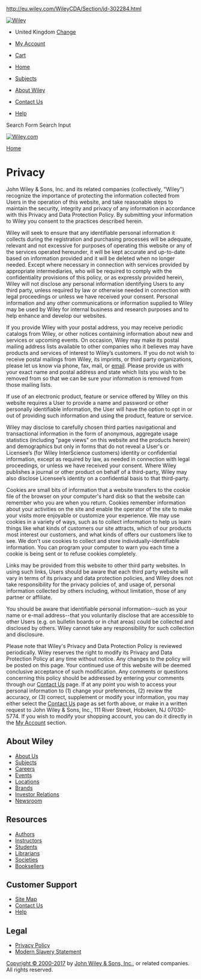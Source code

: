 http://eu.wiley.com/WileyCDA/Section/id-302284.html

[![Wiley](http://media.wiley.com/spa_assets/R16B095RC1/site/wiley2/cvo/images/wiley-wordmark.png)](/)

-   United Kingdom [Change](/WileyCDA/Section/id-301023.html?nocache=true)
-   <a href="/WileyCDA/countryConfirm?originalUrl=%2Fmarketbasket.cgi%3Ffunction%3Dviewaccount" class="topnav-links__account">My Account<span class="icon icon__account"></span></a>
-   <a href="/WileyCDA/countryConfirm?originalUrl=%2Fmarketbasket.cgi%3Ffunction%3Dviewcart" class="topnav-links__cart">Cart<span class="icon icon__cart"></span></a>

-   [Home](/)
-   [Subjects](/WileyCDA/Section/id-302257.html)
-   [About Wiley](/WileyCDA/Section/id-302197.html)
-   [Contact Us](/WileyCDA/Section/id-302269.html)
-   [Help](/WileyCDA/Section/id-302259.html)

Search Form Search Input

[![Wiley.com](http://media.wiley.com/spa_assets/R16B095RC1/site/wiley2/pvo/images/mobile/logo.gif)](/)

[Home](/WileyCDA)

Privacy
=======

John Wiley & Sons, Inc. and its related companies (collectively, "Wiley") recognize the importance of protecting the information collected from Users in the operation of this website, and take reasonable steps to maintain the security, integrity and privacy of any information in accordance with this Privacy and Data Protection Policy. By submitting your information to Wiley you consent to the practices described herein.

Wiley will seek to ensure that any identifiable personal information it collects during the registration and purchasing processes will be adequate, relevant and not excessive for purposes of operating this website or any of the services operated hereunder, it will be kept accurate and up-to-date based on information provided and it will be deleted when no longer needed. Except where necessary in connection with services provided by appropriate intermediaries, who will be required to comply with the confidentiality provisions of this policy, or as expressly provided herein, Wiley will not disclose any personal information identifying Users to any third party, unless required by law or otherwise needed in connection with legal proceedings or unless we have received your consent. Personal information and any other communications or information supplied to Wiley may be used by Wiley for internal business and research purposes and to help enhance and develop our websites.

If you provide Wiley with your postal address, you may receive periodic catalogs from Wiley, or other notices containing information about new and services or upcoming events. On occasion, Wiley may make its postal mailing address lists available to other companies who it believes may have products and services of interest to Wiley’s customers. If you do not wish to receive postal mailings from Wiley, its imprints, or third party organizations, please let us know via phone, fax, mail, or [email](/contact). Please provide us with your exact name and postal address and state which lists you wish to be removed from so that we can be sure your information is removed from those mailing lists.

If use of an electronic product, feature or service offered by Wiley on this website requires a User to provide a name and password or other personally identifiable information, the User will have the option to opt in or out of providing such information and using the product, feature or service.

Wiley may disclose to carefully chosen third parties navigational and transactional information in the form of anonymous, aggregate usage statistics (including "page views" on this website and the products herein) and demographics but only in forms that do not reveal a User's or Licensee’s (for Wiley InterScience customers) identity or confidential information, except as required by law, as needed in connection with legal proceedings, or unless we have received your consent. Where Wiley publishes a journal or other product on behalf of a third-party, Wiley may also disclose Licensee’s identity on a confidential basis to that third-party.

Cookies are small bits of information that a website transfers to the cookie file of the browser on your computer's hard disk so that the website can remember who you are when you return. Cookies remember information about your activities on the site and enable the operator of the site to make your visits more enjoyable or customize your experience. We may use cookies in a variety of ways, such as to collect information to help us learn things like what kinds of customers our site attracts, which of our products most interest our customers, and what kinds of offers our customers like to see. We don't use cookies to collect and store individually-identifiable information. You can program your computer to warn you each time a cookie is being sent or to refuse cookies completely.

Links may be provided from this website to other third party websites. In using such links, Users should be aware that each third party website will vary in terms of its privacy and data protection policies, and Wiley does not take responsibility for the privacy policies of, and usage of, personal information collected by others including, without limitation, those of any partner or affiliate.

You should be aware that identifiable personal information--such as your name or e-mail address--that you voluntarily disclose that are accessible to other Users (e.g. on bulletin boards or in chat areas) could be collected and disclosed by others. Wiley cannot take any responsibility for such collection and disclosure.

Please note that Wiley's Privacy and Data Protection Policy is reviewed periodically. Wiley reserves the right to modify its Privacy and Data Protection Policy at any time without notice. Any changes to the policy will be posted on this page. Your continued use of this website will be deemed conclusive acceptance of such modification. Any comments or questions concerning this policy should be addressed by entering your comments through our [Contact Us](/go/contact_us) page. If at any point you wish to access your personal information to (1) change your preferences, (2) review the accuracy, or (3) correct, supplement or modify your information, you may either select the [Contact Us](/go/contact_us) page as set forth above, or make in a written request to John Wiley & Sons, Inc., 111 River Street, Hoboken, NJ 07030-5774. If you wish to modify your shopping account, you can do it directly in the [My Account](/marketbasket.cgi?viewaccount) section.

About Wiley
-----------

-   [About Us](/WileyCDA/Section/id-302197.html)
-   [Subjects](/WileyCDA/Section/id-302257.html)
-   [Careers](/WileyCDA/Section/id-311100.html)
-   [Events]()
-   [Locations](/WileyCDA/Section/id-301698.html)
-   [Brands](/WileyCDA/Section/id-302256.html)
-   [Investor Relations](/WileyCDA/Section/id-301728.html)
-   [Newsroom](/go/news)

Resources
---------

-   [Authors](/WileyCDA/Section/id-301837.html)
-   [Instructors](/WileyCDA/Section/id-302247.html)
-   [Students](/WileyCDA/Section/id-404702.html)
-   [Librarians](/WileyCDA/Section/id-302238.html)
-   [Societies](/WileyCDA/Section/id-301962.html)
-   [Booksellers](/WileyCDA/Section/id-302242.html)

<!-- -->

Customer Support
----------------

-   [Site Map](/WileyCDA/Section/id-301630.html)
-   [Contact Us](/WileyCDA/Section/id-302269.html)
-   [Help](/WileyCDA/Section/id-302259.html)

Legal
-----

-   [Privacy Policy](/WileyCDA/Section/id-302284.html)
-   [Modern Slavery Statement](/WileyCDA/Section/id-829399.html)

[Copyright © 2000-2017](/WileyCDA/Section/id-302283.html) by [John Wiley & Sons, Inc.](/), or related companies. All rights reserved.


